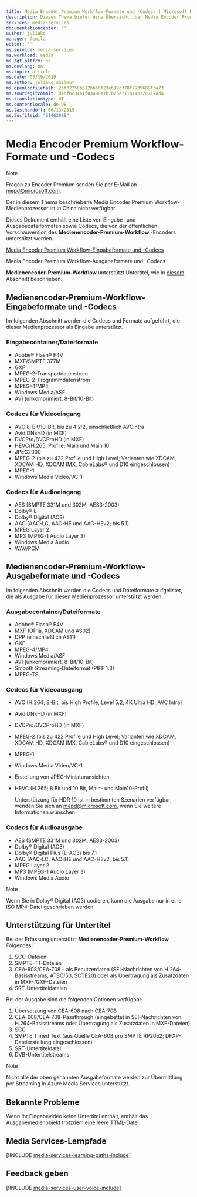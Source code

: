 ```yaml
---
title: Media Encoder Premium Workflow-Formate und -Codecs | Microsoft Docs
description: Dieses Thema bietet eine Übersicht über Media Encoder Premium Workflow-Formate und -Codecs
services: media-services
documentationcenter: ''
author: juliako
manager: femila
editor: ''
ms.service: media-services
ms.workload: media
ms.tgt_pltfrm: na
ms.devlang: na
ms.topic: article
ms.date: 03/19/2019
ms.author: juliako;anilmur
ms.openlocfilehash: 25f32750b612bb66f23eb19c378f7935689f3a73
ms.sourcegitcommit: d4dfbc34a1f03488e1b7bc5e711a11b72c717ada
ms.translationtype: HT
ms.contentlocale: de-DE
ms.lasthandoff: 06/13/2019
ms.locfileid: "61463088"
---
```

# <a name="media-encoder-premium-workflow-formats-and-codecs"></a>Media Encoder Premium Workflow-Formate und -Codecs

> [!NOTE]
> Fragen zu Encoder Premium senden Sie per E-Mail an mepd@microsoft.com.
> 
> Der in diesem Thema beschriebene Media Encoder Premium Workflow-Medienprozessor ist in China nicht verfügbar. 

Dieses Dokument enthält eine Liste von Eingabe- und Ausgabedateiformaten sowie Codecs, die von der öffentlichen Vorschauversion des **Medienencoder-Premium-Workflow** -Encoders unterstützt werden.

[Media Encoder Premium Workflow-Eingabeformate und -Codecs](#input_formats)

Media Encoder Premium Workflow-Ausgabeformate und -Codecs

**Medienencoder-Premium-Workflow** unterstützt Untertitel, wie in [diesem](#closed_captioning) Abschnitt beschrieben. 

## <a id="input_formats"></a>Medienencoder-Premium-Workflow-Eingabeformate und -Codecs

Im folgenden Abschnitt werden die Codecs und Formate aufgeführt, die dieser Medienprozessor als Eingabe unterstützt.

### <a name="input-containerfile-formats"></a>Eingabecontainer/Dateiformate

* Adobe® Flash® F4V
* MXF/SMPTE 377M
* GXF
* MPEG-2-Transportdatenstrom
* MPEG-2-Programmdatenstrom
* MPEG-4/MP4
* Windows Media/ASF
* AVI (unkomprimiert, 8-Bit/10-Bit)

### <a name="input-video-codecs"></a>Codecs für Videoeingang

* AVC 8-Bit/10-Bit, bis zu 4:2:2, einschließlich AVCIntra
* Avid DNxHD (in MXF)
* DVCPro/DVCProHD (in MXF)
* HEVC/H.265, Profile: Main und Main 10
* JPEG2000
* MPEG-2 (bis zu 422 Profile und High Level; Varianten wie XDCAM, XDCAM HD, XDCAM IMX, CableLabs® und D10 eingeschlossen)
* MPEG-1
* Windows Media Video/VC-1

### <a name="input-audio-codecs"></a>Codecs für Audioeingang

* AES (SMPTE 331M und 302M, AES3-2003)
* Dolby® E
* Dolby® Digital (AC3)
* AAC (AAC-LC, AAC-HE und AAC-HEv2; bis 5.1)
* MPEG Layer 2
* MP3 (MPEG-1 Audio Layer 3)
* Windows Media Audio
* WAV/PCM

## <a id="output_format"></a>Medienencoder-Premium-Workflow-Ausgabeformate und -Codecs

Im folgenden Abschnitt werden die Codecs und Dateiformate aufgelistet, die als Ausgabe für diesen Medienprozessor unterstützt werden.

### <a name="output-containerfile-formats"></a>Ausgabecontainer/Dateiformate

* Adobe® Flash® F4V
* MXF (OP1a, XDCAM und AS02)
* DPP (einschließlich AS11)
* GXF
* MPEG-4/MP4
* Windows Media/ASF
* AVI (unkomprimiert, 8-Bit/10-Bit)
* Smooth Streaming-Dateiformat (PIFF 1.3)
* MPEG-TS 

### <a name="output-video-codecs"></a>Codecs für Videoausgang

* AVC (H.264; 8-Bit; bis High Profile, Level 5.2; 4K Ultra HD; AVC Intra)
* Avid DNxHD (in MXF)
* DVCPro/DVCProHD (in MXF)
* MPEG-2 (bis zu 422 Profile und High Level; Varianten wie XDCAM, XDCAM HD, XDCAM IMX, CableLabs® und D10 eingeschlossen)
* MPEG-1
* Windows Media Video/VC-1
* Erstellung von JPEG-Miniaturansichten
* HEVC (H.265; 8 Bit und 10 Bit, Main- und Main10-Profil)

  Unterstützung für HDR 10 ist in bestimmten Szenarien verfügbar, wenden Sie sich an mepd@microsoft.com, wenn Sie weitere Informationen wünschen


### <a name="output-audio-codecs"></a>Codecs für Audioausgabe

* AES (SMPTE 331M und 302M, AES3-2003)
* Dolby® Digital (AC3)
* Dolby® Digital Plus (E-AC3) bis 7.1
* AAC (AAC-LC, AAC-HE und AAC-HEv2; bis 5.1)
* MPEG Layer 2
* MP3 (MPEG-1 Audio Layer 3)
* Windows Media Audio

>[!NOTE]
>Wenn Sie in Dolby® Digital (AC3) codieren, kann die Ausgabe nur in eine ISO MP4-Datei geschrieben werden.

## <a id="closed_captioning"></a>Unterstützung für Untertitel

Bei der Erfassung unterstützt **Medienencoder-Premium-Workflow** Folgendes:

1. SCC-Dateien
2. SMPTE-TT-Dateien
3. CEA-608/CEA-708 – als Benutzerdaten (SEI-Nachrichten von H.264-Basisstreams, ATSC/53, SCTE20) oder als Übertragung als Zusatzdaten in MXF-/GXF-Dateien
4. SRT-Untertiteldateien

Bei der Ausgabe sind die folgenden Optionen verfügbar:

1. Übersetzung von CEA-608 nach CEA-708
2. CEA-608/CEA-708-Passthrough (eingebettet in SEI-Nachrichten von H.264-Basisstreams oder Übertragung als Zusatzdaten in MXF-Dateien)
3. SCC
4. SMPTE Timed Text (aus Quelle CEA-608 pro SMPTE RP2052; DFXP-Dateierstellung eingeschlossen)
5. SRT-Untertiteldatei
6. DVB-Untertitelstreams

> [!NOTE]
> Nicht alle der oben genannten Ausgabeformate werden zur Übermittlung per Streaming in Azure Media Services unterstützt.

## <a name="known-issues"></a>Bekannte Probleme

Wenn Ihr Eingabevideo keine Untertitel enthält, enthält das Ausgabemedienobjekt trotzdem eine leere TTML-Datei. 

## <a name="media-services-learning-paths"></a>Media Services-Lernpfade

[!INCLUDE [media-services-learning-paths-include](../../../includes/media-services-learning-paths-include.md)]

## <a name="provide-feedback"></a>Feedback geben

[!INCLUDE [media-services-user-voice-include](../../../includes/media-services-user-voice-include.md)]


